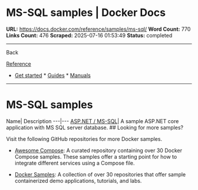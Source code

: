# MS-SQL samples | Docker Docs

**URL:** https://docs.docker.com/reference/samples/ms-sql/
**Word Count:** 770
**Links Count:** 476
**Scraped:** 2025-07-16 01:53:49
**Status:** completed

---

Back

[Reference](https://docs.docker.com/reference/)

  * [Get started](https://docs.docker.com/get-started/)   * [Guides](https://docs.docker.com/guides/)   * [Manuals](https://docs.docker.com/manuals/)

* * *

# MS-SQL samples

Name| Description   ---|---   [ASP.NET / MS-SQL](https://github.com/docker/awesome-compose/tree/master/aspnet-mssql)| A sample ASP.NET core application with MS SQL server database.      ## Looking for more samples?

Visit the following GitHub repositories for more Docker samples.

  * [Awesome Compose](https://github.com/docker/awesome-compose): A curated repository containing over 30 Docker Compose samples. These samples offer a starting point for how to integrate different services using a Compose file.

  * [Docker Samples](https://github.com/dockersamples?q=&type=all&language=&sort=stargazers): A collection of over 30 repositories that offer sample containerized demo applications, tutorials, and labs.